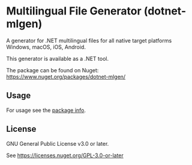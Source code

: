# Multilingual File Generator (dotnet-mlgen)
A generator for .NET multilingual files for all native target platforms Windows, macOS, iOS, Android.

This generator is available as a .NET tool.

The package can be found on Nuget: https://www.nuget.org/packages/dotnet-mlgen/

## Usage
For usage see the [package info](/MultillingualFileGenerator/README.md).

## License

GNU General Public License v3.0 or later.

See https://licenses.nuget.org/GPL-3.0-or-later